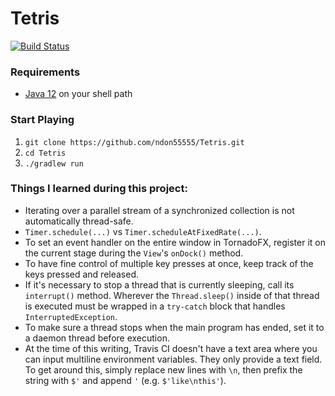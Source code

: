 # Tetris
[![Build Status](https://travis-ci.org/ndon55555/Tetris.svg?branch=multiplatform)](https://travis-ci.org/ndon55555/Tetris)

### Requirements
* [Java 12](https://jdk.java.net/12/) on your shell path

### Start Playing
1. `git clone https://github.com/ndon55555/Tetris.git`
2. `cd Tetris`
3. `./gradlew run`

### Things I learned during this project:
* Iterating over a parallel stream of a synchronized collection is not automatically thread-safe.
* `Timer.schedule(...)` vs `Timer.scheduleAtFixedRate(...)`.
* To set an event handler on the entire window in TornadoFX, register it on the current stage during the `View`'s `onDock()` method.
* To have fine control of multiple key presses at once, keep track of the keys pressed and released.
* If it's necessary to stop a thread that is currently sleeping, call its `interrupt()` method. Wherever the `Thread.sleep()` inside of that thread is executed must be wrapped in a `try-catch` block that handles `InterruptedException`.
* To make sure a thread stops when the main program has ended, set it to a daemon thread before execution.
* At the time of this writing, Travis CI doesn't have a text area where you can input multiline environment variables.
  They only provide a text field. To get around this, simply replace new lines with `\n`, then prefix the string with `$'`
  and append `'` (e.g. `$'like\nthis'`).
